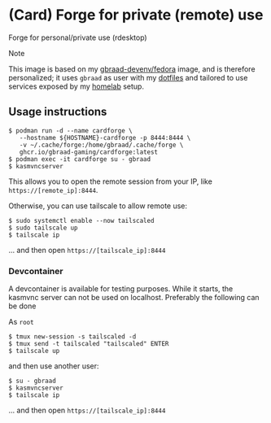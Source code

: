(Card) Forge for private (remote) use
=====================================

Forge for personal/private use (rdesktop)

> [!NOTE]
> This image is based on my [gbraad-devenv/fedora](https://github.com/gbraad-devenv/fedora) image, and is therefore personalized;
> it uses  `gbraad` as user with my [dotfiles](https://github.com/gbraad/dotfiles) and tailored to use services exposed by my [homelab](https://github.com/gbraad-homelab) setup.


## Usage instructions

```shell
$ podman run -d --name cardforge \
   --hostname ${HOSTNAME}-cardforge -p 8444:8444 \
   -v ~/.cache/forge:/home/gbraad/.cache/forge \
   ghcr.io/gbraad-gaming/cardforge:latest
$ podman exec -it cardforge su - gbraad
$ kasmvncserver
```

This allows you to open the remote session from your IP, like
`https://[remote_ip]:8444`. 

Otherwise, you can use tailscale to allow remote use:

```shell
$ sudo systemctl enable --now tailscaled
$ sudo tailscale up
$ tailscale ip
```

... and then open `https://[tailscale_ip]:8444`

### Devcontainer

A devcontainer is available for testing purposes. While it starts, the kasmvnc server
can not be used on localhost. Preferably the following can be done

As `root`
```
$ tmux new-session -s tailscaled -d
$ tmux send -t tailscaled "tailscaled" ENTER
$ tailscale up
```

and then use another user:
```
$ su - gbraad
$ kasmvncserver
$ tailscale ip
```

... and then open `https://[tailscale_ip]:8444`

